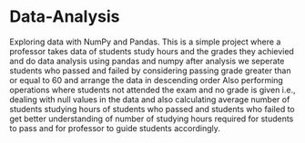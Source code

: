 # Data-Analysis
Exploring data with NumPy and Pandas.
This is a simple project where a professor takes data of students study hours and the grades they achievied and do data analysis using pandas and numpy
after analysis we seperate students who passed and failed by considering passing grade greater than or equal to 60 and arrange the data in descending order
Also performing operations where students not attended the exam and no grade is given i.e., dealing with null values in the data
and also calculating average number of students studying hours of students who passed and students who failed to get better understanding of number of studying hours required for students to pass and for professor to guide students accordingly.
